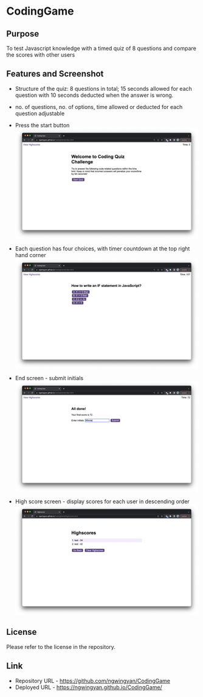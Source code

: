 # CodingGame

## Purpose
To test Javascript knowledge with a timed quiz of 8 questions and compare the scores with other users

## Features and Screenshot
- Structure of the quiz: 8 questions in total; 15 seconds allowed for each question with 10 seconds deducted when the answer is wrong.

- no. of questions, no. of options, time allowed or deducted for each question adjustable

- Press the start button
![screenshot](./assets/image/start.png)

- Each question has four choices, with timer countdown at the top right hand corner
![screenshot](./assets/image/question.png)

- End screen - submit initials
![screnshot](./assets/image/end.png)

- High score screen - display scores for each user in descending order
![screenshot](./assets/image/highscores.png)

## License
Please refer to the license in the repository.

## Link
- Repository URL - https://github.com/ngwingyan/CodingGame
- Deployed URL - https://ngwingyan.github.io/CodingGame/